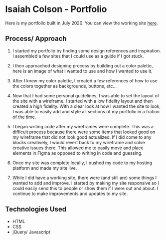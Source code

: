 # Isaiah Colson - Portfolio
Here is my portfolio built in July 2020. You can view the working site [here](https://www.isaiahcolson.com/).



## Process/ Approach

1. I started my portfolio by finding some design references and inspiration. I assembled a few sites that I could use as a guide if I got stuck.

2. I then approached designing process by building out a color palette, here is an image of what I wanted to use and how I wanted to use it.
<!-- TODO add image of color palette -->

3. After I knew my color palette, I created a few references of how to use the colors together as backgrounds, buttons, etc...
<!-- TODO add design reference images -->

4. Now that I had some personal guidelines, I was able to set the layout of the site with a wireframe. I started with a low fidelity layout and then created a high fidelity. With a clear look at how I wanted the site to look, I was able to easily add and style all sections of my portfolio in a fration of the time.
<!-- TODO add wireframes -->

5. I began writing code after my wireframes were complete. This was a difficult process because there were some items that looked good on my wireframe that did not look good actualized. If I did come to any blocks creatively, I would revert back to my wireframe and solve creative issues there. This allowed me to easily move and place elements in Figma as opposed to writing in code and guessing.

6. Once my site was complete locally, I pushed my code to my hosting platform and made my site live.

7. While I did have a working site, there were (and still are) some things I wanted to add and improve. I started by making my site responsive so I could easily send this to people or show them if I were out and about. I continue to make improvements and updates to my site.



## Technologies Used

* HTML
* CSS
* jQuery/ Javascript